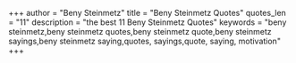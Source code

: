 +++
author = "Beny Steinmetz"
title = "Beny Steinmetz Quotes"
quotes_len = "11"
description = "the best 11 Beny Steinmetz Quotes"
keywords = "beny steinmetz,beny steinmetz quotes,beny steinmetz quote,beny steinmetz sayings,beny steinmetz saying,quotes, sayings,quote, saying, motivation"
+++
